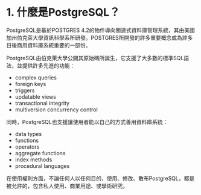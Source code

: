 # 1. 什麼是PostgreSQL？

PostgreSQL是基於POSTGRES 4.2的物件導向關連式資料庫管理系統，其由美國加州伯克萊大學資訊科學系所研發。POSTGRES所開發的許多重要概念成為許多日後商用資料庫系統重要的一部份。

PostgreSQL由伯克萊大學公開其原始碼所誕生，它支援了大多數的標準SQL語法，並提供許多先進的功能：

* complex queries
* foreign keys
* triggers
* updatable views
* transactional integrity
* multiversion concurrency control

同時，PostgreSQL也支援讓使用者能以自己的方式善用資料庫系統：

* data types
* functions
* operators
* aggregate functions
* index methods
* procedural languages

在使用權利方面，不論任何人以任何目的，使用、修改、散布PostgreSQL，都是被允許的，包含私人使用、商業用途、或學術研究。

